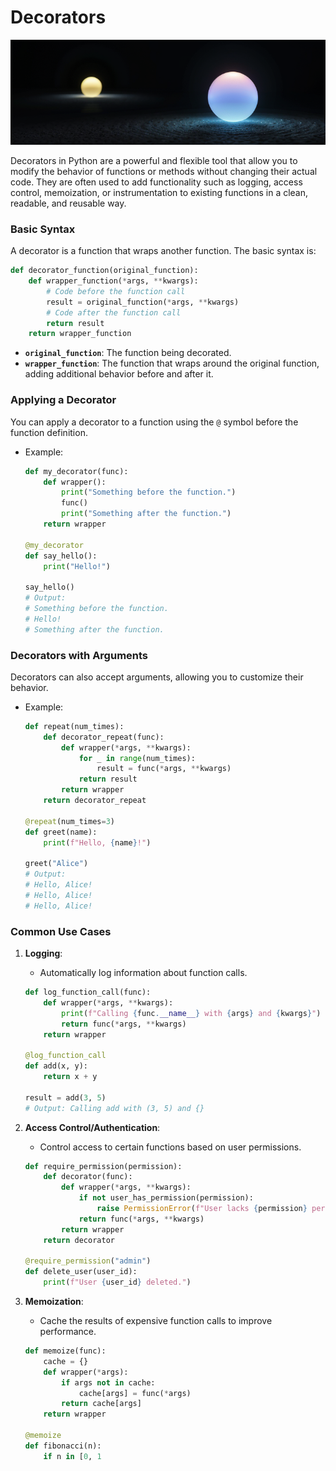 # Decorators

![Decorators](../../static/images/decorators.png)

Decorators in Python are a powerful and flexible tool that allow you to modify the behavior of functions or methods without changing their actual code. They are often used to add functionality such as logging, access control, memoization, or instrumentation to existing functions in a clean, readable, and reusable way.

### Basic Syntax

A decorator is a function that wraps another function. The basic syntax is:

```python
def decorator_function(original_function):
    def wrapper_function(*args, **kwargs):
        # Code before the function call
        result = original_function(*args, **kwargs)
        # Code after the function call
        return result
    return wrapper_function
```

- **`original_function`**: The function being decorated.
- **`wrapper_function`**: The function that wraps around the original function, adding additional behavior before and after it.

### Applying a Decorator

You can apply a decorator to a function using the `@` symbol before the function definition.

- Example:
  ```python
  def my_decorator(func):
      def wrapper():
          print("Something before the function.")
          func()
          print("Something after the function.")
      return wrapper

  @my_decorator
  def say_hello():
      print("Hello!")

  say_hello()
  # Output:
  # Something before the function.
  # Hello!
  # Something after the function.
  ```

### Decorators with Arguments

Decorators can also accept arguments, allowing you to customize their behavior.

- Example:
  ```python
  def repeat(num_times):
      def decorator_repeat(func):
          def wrapper(*args, **kwargs):
              for _ in range(num_times):
                  result = func(*args, **kwargs)
              return result
          return wrapper
      return decorator_repeat

  @repeat(num_times=3)
  def greet(name):
      print(f"Hello, {name}!")

  greet("Alice")
  # Output:
  # Hello, Alice!
  # Hello, Alice!
  # Hello, Alice!
  ```

### Common Use Cases

1. **Logging**:
   - Automatically log information about function calls.
   ```python
   def log_function_call(func):
       def wrapper(*args, **kwargs):
           print(f"Calling {func.__name__} with {args} and {kwargs}")
           return func(*args, **kwargs)
       return wrapper

   @log_function_call
   def add(x, y):
       return x + y

   result = add(3, 5)
   # Output: Calling add with (3, 5) and {}
   ```

2. **Access Control/Authentication**:
   - Control access to certain functions based on user permissions.
   ```python
   def require_permission(permission):
       def decorator(func):
           def wrapper(*args, **kwargs):
               if not user_has_permission(permission):
                   raise PermissionError(f"User lacks {permission} permission")
               return func(*args, **kwargs)
           return wrapper
       return decorator

   @require_permission("admin")
   def delete_user(user_id):
       print(f"User {user_id} deleted.")
   ```

3. **Memoization**:
   - Cache the results of expensive function calls to improve performance.
   ```python
   def memoize(func):
       cache = {}
       def wrapper(*args):
           if args not in cache:
               cache[args] = func(*args)
           return cache[args]
       return wrapper

   @memoize
   def fibonacci(n):
       if n in [0, 1

